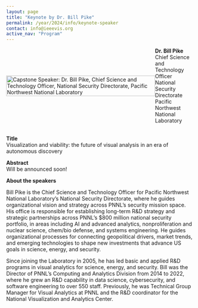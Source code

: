 ```yaml
---
layout: page
title: "Keynote by Dr. Bill Pike"
permalink: /year/2024/info/keynote-speaker
contact: info@ieeevis.org
active_nav: "Program"
---
```


<div style="display:flex; align-items: center;">
<div class="image-container" style="">
	<img src="/year/2024/assets/carousel/bill-pike.jpg"
	alt="Capstone Speaker: Dr. Bill Pike, Chief Science and Technology Officer, National Security Directorate, Pacific Northwest National Laboratory" 
	style="height:100%; width:auto; max-height:400px; padding-right: 20px"
	/>
</div>
<div style="">
<b>Dr. Bill Pike</b><br />Chief Science and Technology Officer<br />National Security Directorate<br />Pacific Northwest National Laboratory
</div>
</div>

<br />

<p>
<b>Title</b> <br/>Visualization and viability: the future of visual analysis in an era of autonomous discovery
</p>

<p><b>Abstract</b> <br/>
Will be announced soon!
</p>

<b>About the speakers</b><br/>

<p>Bill Pike is the Chief Science and Technology Officer for Pacific Northwest National Laboratory’s National Security Directorate, where he guides organizational vision and strategy across PNNL’s security mission space. His office is responsible for establishing long-term R&D strategy and strategic partnerships across PNNL’s $800 million national security portfolio, in areas including AI and advanced analytics, nonproliferation and nuclear science, chem/bio defense, and systems engineering. He guides organizational processes for connecting geopolitical drivers, market trends, and emerging technologies to shape new investments that advance US goals in science, energy, and security.
 </p>
 <p>
Since joining the Laboratory in 2005, he has led basic and applied R&D programs in visual analytics for science, energy, and security. Bill was the Director of PNNL’s Computing and Analytics Division from 2014 to 2022, where he grew an R&D capability in data science, cybersecurity, and software engineering to over 550 staff. Previously, he was Technical Group Manager for Visual Analytics at PNNL and the R&D coordinator for the National Visualization and Analytics Center.</p>
